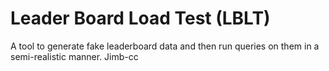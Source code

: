 # Leader Board Load Test (LBLT)
A tool to generate fake leaderboard data and then run queries on them in a semi-realistic manner.
Jimb-cc